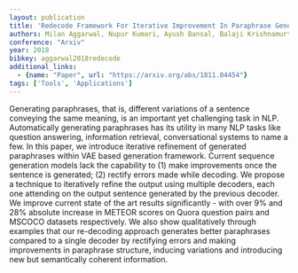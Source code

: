 ```yaml
---
layout: publication
title: 'Redecode Framework For Iterative Improvement In Paraphrase Generation'
authors: Milan Aggarwal, Nupur Kumari, Ayush Bansal, Balaji Krishnamurthy
conference: "Arxiv"
year: 2018
bibkey: aggarwal2018redecode
additional_links:
  - {name: "Paper", url: "https://arxiv.org/abs/1811.04454"}
tags: ['Tools', 'Applications']
---
```

Generating paraphrases, that is, different variations of a sentence conveying
the same meaning, is an important yet challenging task in NLP. Automatically
generating paraphrases has its utility in many NLP tasks like question
answering, information retrieval, conversational systems to name a few. In this
paper, we introduce iterative refinement of generated paraphrases within VAE
based generation framework. Current sequence generation models lack the
capability to (1) make improvements once the sentence is generated; (2) rectify
errors made while decoding. We propose a technique to iteratively refine the
output using multiple decoders, each one attending on the output sentence
generated by the previous decoder. We improve current state of the art results
significantly - with over 9% and 28% absolute increase in METEOR scores on
Quora question pairs and MSCOCO datasets respectively. We also show
qualitatively through examples that our re-decoding approach generates better
paraphrases compared to a single decoder by rectifying errors and making
improvements in paraphrase structure, inducing variations and introducing new
but semantically coherent information.
